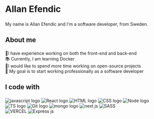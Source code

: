 <h1 align="left">Allan Efendic</h1>

###

<p align="left">My name is Allan Efendic and I'm a software developer, from Sweden.</p>

###

<h2 align="left">About me</h2>

###

<p align="left">
  💼I have experience working on both the front-end and back-end <br>
  📚 Currently, I am learning Docker<br>
  🌟I would like to spend more time working on open-source projects <br>
  🎯 My goal is to start working professionally as a software developer
  </p>

###

<h2 align="left">I code with</h2>

###

<div align="left">
  <img src="https://img.shields.io/badge/JavaScript-F7DF1E.svg?style=for-the-badge&logo=JavaScript&logoColor=black" alt="javascript logo" />
  <img src="https://img.shields.io/badge/React-61DAFB.svg?style=for-the-badge&logo=React&logoColor=black" alt="React logo"  />
  <img src="https://img.shields.io/badge/HTML5-E34F26.svg?style=for-the-badge&logo=HTML5&logoColor=white" alt="HTML logo"  />
  <img src="https://img.shields.io/badge/CSS3-1572B6.svg?style=for-the-badge&logo=CSS3&logoColor=white" alt="CSS logo"  />
  <img src="https://img.shields.io/badge/Node.js-339933.svg?style=for-the-badge&logo=nodedotjs&logoColor=white" alt="Node logo"  />
  <br>
  <img src="https://img.shields.io/badge/TypeScript-3178C6.svg?style=for-the-badge&logo=TypeScript&logoColor=white" alt="TS logo"  />
  <img src="https://img.shields.io/badge/Git-F05032.svg?style=for-the-badge&logo=Git&logoColor=white" alt="Git logo"  />
  <img src="https://img.shields.io/badge/MongoDB-47A248.svg?style=for-the-badge&logo=MongoDB&logoColor=white" alt="mongo logo"  />
  <img src="https://img.shields.io/badge/Next.js-000000.svg?style=for-the-badge&logo=nextdotjs&logoColor=white" alt="next js" />
  <img src="https://img.shields.io/badge/Sass-CC6699.svg?style=for-the-badge&logo=Sass&logoColor=white" alt="SASS" />
  <br>
  <img src="https://img.shields.io/badge/Vercel-000000.svg?style=for-the-badge&logo=Vercel&logoColor=white" alt="VERCEL" />
  <img src="https://img.shields.io/badge/Express-000000.svg?style=for-the-badge&logo=Express&logoColor=white" alt="Express js" />
  
</div>

###
